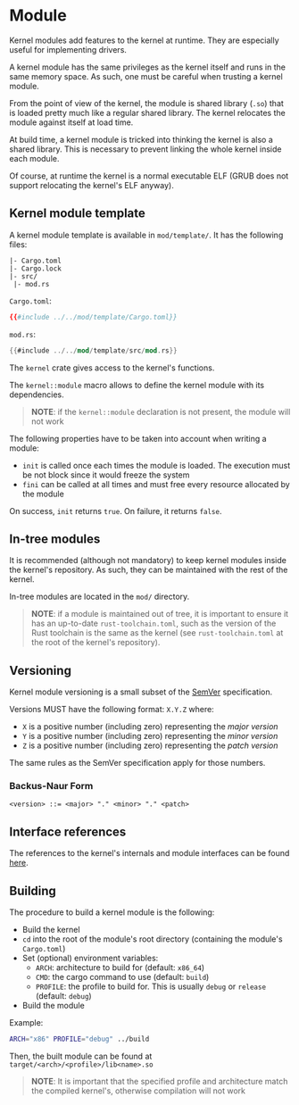 # Module

Kernel modules add features to the kernel at runtime. They are especially useful for implementing drivers.

A kernel module has the same privileges as the kernel itself and runs in the same memory space. As such, one must be careful when trusting a kernel module.

From the point of view of the kernel, the module is shared library (`.so`) that is loaded pretty much like a regular shared library.
The kernel relocates the module against itself at load time.

At build time, a kernel module is tricked into thinking the kernel is also a shared library. This is necessary to prevent linking the whole kernel inside each module.

Of course, at runtime the kernel is a normal executable ELF (GRUB does not support relocating the kernel's ELF anyway).

## Kernel module template

A kernel module template is available in `mod/template/`. It has the following files:

```
|- Cargo.toml
|- Cargo.lock
|- src/
 |- mod.rs
```

`Cargo.toml`:

```toml
{{#include ../../mod/template/Cargo.toml}}
```

`mod.rs`:

```rust
{{#include ../../mod/template/src/mod.rs}}
```

The `kernel` crate gives access to the kernel's functions.

The `kernel::module` macro allows to define the kernel module with its dependencies.

> **NOTE**: if the `kernel::module` declaration is not present, the module will not work

The following properties have to be taken into account when writing a module:
- `init` is called once each times the module is loaded. The execution must be not block since it would freeze the system
- `fini` can be called at all times and must free every resource allocated by the module

On success, `init` returns `true`. On failure, it returns `false`.

## In-tree modules

It is recommended (although not mandatory) to keep kernel modules inside the kernel's repository. As such, they can be maintained with the rest of the kernel.

In-tree modules are located in the `mod/` directory.

> **NOTE**: if a module is maintained out of tree, it is important to ensure it has an up-to-date `rust-toolchain.toml`, such as the version of the Rust toolchain is the same as the kernel (see `rust-toolchain.toml` at the root of the kernel's repository).

## Versioning

Kernel module versioning is a small subset of the [SemVer](https://semver.org/) specification.

Versions MUST have the following format: `X.Y.Z` where:
- `X` is a positive number (including zero) representing the *major version*
- `Y` is a positive number (including zero) representing the *minor version*
- `Z` is a positive number (including zero) representing the *patch version*

The same rules as the SemVer specification apply for those numbers.

### Backus-Naur Form

```
<version> ::= <major> "." <minor> "." <patch>
```

## Interface references

The references to the kernel's internals and module interfaces can be found [here](references/kernel/index.html).

## Building

The procedure to build a kernel module is the following:
- Build the kernel
- `cd` into the root of the module's root directory (containing the module's `Cargo.toml`)
- Set (optional) environment variables:
    - `ARCH`: architecture to build for (default: `x86_64`)
    - `CMD`: the cargo command to use (default: `build`)
    - `PROFILE`: the profile to build for. This is usually `debug` or `release` (default: `debug`)
- Build the module

Example:
```sh
ARCH="x86" PROFILE="debug" ../build
```

Then, the built module can be found at `target/<arch>/<profile>/lib<name>.so`

> **NOTE**: It is important that the specified profile and architecture match the compiled kernel's, otherwise compilation will not work
